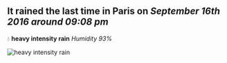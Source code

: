 ## It rained the last time in Paris on *September 16th 2016 around 09:08 pm*
💧  **heavy intensity rain** *Humidity 93%*

![heavy intensity rain](http://openweathermap.org/img/w/10n.png)
